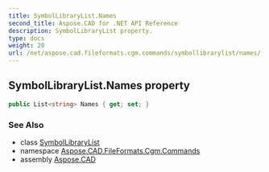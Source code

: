 ```yaml
---
title: SymbolLibraryList.Names
second_title: Aspose.CAD for .NET API Reference
description: SymbolLibraryList property. 
type: docs
weight: 20
url: /net/aspose.cad.fileformats.cgm.commands/symbollibrarylist/names/
---
```

## SymbolLibraryList.Names property

```csharp
public List<string> Names { get; set; }
```

### See Also

* class [SymbolLibraryList](../)
* namespace [Aspose.CAD.FileFormats.Cgm.Commands](../../symbollibrarylist/)
* assembly [Aspose.CAD](../../../)


